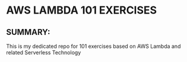 # AWS LAMBDA 101 EXERCISES

## SUMMARY:

This is my dedicated repo for 101 exercises based on AWS Lambda and related Serverless Technology
